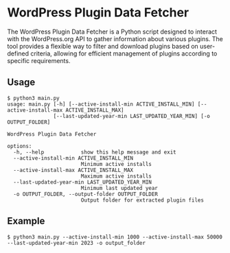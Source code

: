 # WordPress Plugin Data Fetcher
The WordPress Plugin Data Fetcher is a Python script designed to interact with the WordPress.org API to gather information about various plugins. The tool provides a flexible way to filter and download plugins based on user-defined criteria, allowing for efficient management of plugins according to specific requirements.

## Usage
```
$ python3 main.py
usage: main.py [-h] [--active-install-min ACTIVE_INSTALL_MIN] [--active-install-max ACTIVE_INSTALL_MAX]
               [--last-updated-year-min LAST_UPDATED_YEAR_MIN] [-o OUTPUT_FOLDER]

WordPress Plugin Data Fetcher

options:
  -h, --help            show this help message and exit
  --active-install-min ACTIVE_INSTALL_MIN
                        Minimum active installs
  --active-install-max ACTIVE_INSTALL_MAX
                        Maximum active installs
  --last-updated-year-min LAST_UPDATED_YEAR_MIN
                        Minimum last updated year
  -o OUTPUT_FOLDER, --output-folder OUTPUT_FOLDER
                        Output folder for extracted plugin files
```
## Example
```
$ python3 main.py --active-install-min 1000 --active-install-max 50000 --last-updated-year-min 2023 -o output_folder
```
